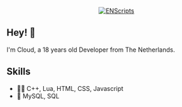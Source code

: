 
<p align="center">
    <a href="https://discord.com/users/822065286109724743">
        <img title="ENScripts" alt="ENScripts" src="https://discord.c99.nl/widget/theme-5/668193276846931988.png"/>
    </a>
</p>

## Hey! 👋
I'm Cloud, a 18 years old Developer from The Netherlands.

## Skills
- 👨‍💻 C++, Lua, HTML, CSS, Javascript
- 💽 MySQL, SQL
